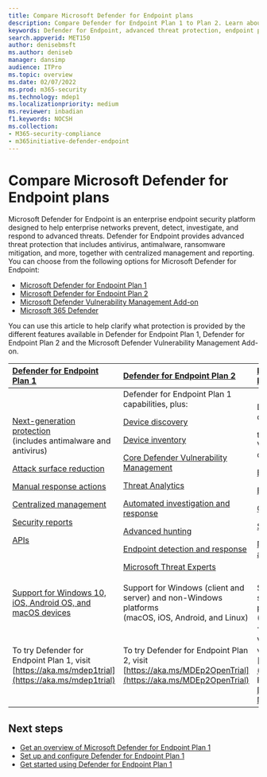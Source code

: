 ```yaml
---
title: Compare Microsoft Defender for Endpoint plans
description: Compare Defender for Endpoint Plan 1 to Plan 2. Learn about the differences between the plans and select the plan that suits your organization's needs.
keywords: Defender for Endpoint, advanced threat protection, endpoint protection
search.appverid: MET150  
author: denisebmsft
ms.author: deniseb
manager: dansimp 
audience: ITPro
ms.topic: overview
ms.date: 02/07/2022
ms.prod: m365-security
ms.technology: mdep1
ms.localizationpriority: medium
ms.reviewer: inbadian
f1.keywords: NOCSH  
ms.collection: 
- M365-security-compliance
- m365initiative-defender-endpoint
---
```


# Compare Microsoft Defender for Endpoint plans

Microsoft Defender for Endpoint is an enterprise endpoint security platform designed to help enterprise networks prevent, detect, investigate, and respond to advanced threats. Defender for Endpoint provides advanced threat protection that includes antivirus, antimalware, ransomware mitigation, and more, together with centralized management and reporting. You can choose from the following options for Microsoft Defender for Endpoint:

- [Microsoft Defender for Endpoint Plan 1](https://go.microsoft.com/fwlink/p/?linkid=2154037)
- [Microsoft Defender for Endpoint Plan 2](https://go.microsoft.com/fwlink/p/?linkid=2154037)
- [Microsoft Defender Vulnerability Management Add-on](../defender-vulnerability-management/defender-vulnerability-management-capabilities.md)
- [Microsoft 365 Defender](https://go.microsoft.com/fwlink/?linkid=2118804)

You can use this article to help clarify what protection is provided by the different features available in Defender for Endpoint Plan 1, Defender for Endpoint Plan 2 and the Microsoft Defender Vulnerability Management Add-on.

| [Defender for Endpoint Plan 1](defender-endpoint-plan-1.md) | [Defender for Endpoint Plan 2](microsoft-defender-endpoint.md) | [Microsoft Defender Vulnerability Management Add-on](../defender-vulnerability-management/defender-vulnerability-management-capabilities.md)|
|:---|:---|:---|
| [Next-generation protection](defender-endpoint-plan-1.md#next-generation-protection) <br/>(includes antimalware and antivirus) <p> [Attack surface reduction](defender-endpoint-plan-1.md#attack-surface-reduction) <p> [Manual response actions](defender-endpoint-plan-1.md#manual-response-actions) <p> [Centralized management](defender-endpoint-plan-1.md#centralized-management) <p>[Security reports](defender-endpoint-plan-1.md#reporting) <p>[APIs](defender-endpoint-plan-1.md#apis) | Defender for Endpoint Plan 1 capabilities, plus: <p> <p> [Device discovery](device-discovery.md) <p> [Device inventory](machines-view-overview.md) <p> [Core Defender Vulnerability Management](../defender-vulnerability-management/defender-vulnerability-management-capabilities.md) <p> [Threat Analytics](threat-analytics.md) <p> [Automated investigation and response](automated-investigations.md) <p> [Advanced hunting](advanced-hunting-overview.md) <p> [Endpoint detection and response](overview-endpoint-detection-response.md) <p> [Microsoft Threat Experts](microsoft-threat-experts.md) | Defender for Endpoint Plan 2 capabilities, plus <p> the following additional Defender Vulnerability Management capabilities: <p> [Block vulnerable applications](../defender-vulnerability-management/tvm-block-vuln-apps.md) <p>  [Browser extensions](../defender-vulnerability-management/tvm-browser-extensions.md) <p> [Certificate inventory](../defender-vulnerability-management/tvm-certificate-inventory.md) <p> [Security baselines assessment](../defender-vulnerability-management/tvm-security-baselines.md) <p> [Network share configuration assessment](../defender-vulnerability-management/tvm-network-share-assessment.md) |
| [Support for Windows 10, iOS, Android OS, and macOS devices](defender-endpoint-plan-1.md#cross-platform-support) | Support for Windows (client and server) and non-Windows platforms<br/> (macOS, iOS, Android, and Linux) | Support for Windows (client and server) and non-Windows platforms<br/> (macOS, iOS, Android, and Linux) |
| To try Defender for Endpoint Plan 1, visit [https://aka.ms/mdep1trial](https://aka.ms/mdep1trial) | To try Defender for Endpoint Plan 2, visit [https://aka.ms/MDEp2OpenTrial](https://aka.ms/MDEp2OpenTrial) | To try Microsoft Defender Vulnerability Management Add-on, visit [https://aka.ms/AddonPreviewTrial](https://aka.ms/AddonPreviewTrial). For more information, see [Get Defender Vulnerability Management](../defender-vulnerability-management/get-defender-vulnerability-management.md).

## Next steps

- [Get an overview of Microsoft Defender for Endpoint Plan 1](defender-endpoint-plan-1.md)
- [Set up and configure Defender for Endpoint Plan 1](mde-p1-setup-configuration.md)
- [Get started using Defender for Endpoint Plan 1](mde-plan1-getting-started.md)
